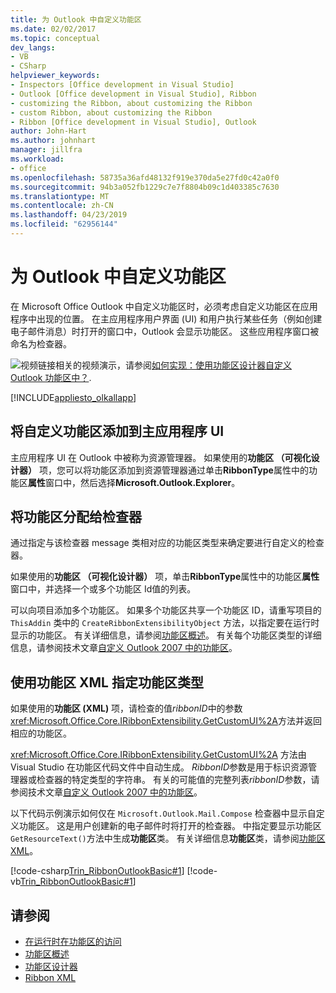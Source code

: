 ```yaml
---
title: 为 Outlook 中自定义功能区
ms.date: 02/02/2017
ms.topic: conceptual
dev_langs:
- VB
- CSharp
helpviewer_keywords:
- Inspectors [Office development in Visual Studio]
- Outlook [Office development in Visual Studio], Ribbon
- customizing the Ribbon, about customizing the Ribbon
- custom Ribbon, about customizing the Ribbon
- Ribbon [Office development in Visual Studio], Outlook
author: John-Hart
ms.author: johnhart
manager: jillfra
ms.workload:
- office
ms.openlocfilehash: 58735a36afd48132f919e370da5e27fd0c42a0f0
ms.sourcegitcommit: 94b3a052fb1229c7e7f8804b09c1d403385c7630
ms.translationtype: MT
ms.contentlocale: zh-CN
ms.lasthandoff: 04/23/2019
ms.locfileid: "62956144"
---
```

# <a name="customize-a-ribbon-for-outlook"></a>为 Outlook 中自定义功能区
  在 Microsoft Office Outlook 中自定义功能区时，必须考虑自定义功能区在应用程序中出现的位置。 在主应用程序用户界面 (UI) 和用户执行某些任务（例如创建电子邮件消息）时打开的窗口中，Outlook 会显示功能区。 这些应用程序窗口被命名为检查器。

 ![视频链接](../vsto/media/playvideo.gif "链接至视频")相关的视频演示，请参阅[如何实现：使用功能区设计器自定义 Outlook 功能区中？](http://go.microsoft.com/fwlink/?LinkID=130312).

 [!INCLUDE[appliesto_olkallapp](../vsto/includes/appliesto-olkallapp-md.md)]

## <a name="add-a-custom-ribbon-to-the-main-application-ui"></a>将自定义功能区添加到主应用程序 UI
 主应用程序 UI 在 Outlook 中被称为资源管理器。 如果使用的**功能区 （可视化设计器）** 项，您可以将功能区添加到资源管理器通过单击**RibbonType**属性中的功能区**属性**窗口中，然后选择**Microsoft.Outlook.Explorer**。

## <a name="assign-a-ribbon-to-an-inspector"></a>将功能区分配给检查器
 通过指定与该检查器 message 类相对应的功能区类型来确定要进行自定义的检查器。

 如果使用的**功能区 （可视化设计器）** 项，单击**RibbonType**属性中的功能区**属性**窗口中，并选择一个或多个功能区 Id值的列表。

 可以向项目添加多个功能区。 如果多个功能区共享一个功能区 ID，请重写项目的 `ThisAddin` 类中的 `CreateRibbonExtensibilityObject` 方法，以指定要在运行时显示的功能区。 有关详细信息，请参阅[功能区概述](../vsto/ribbon-overview.md)。 有关每个功能区类型的详细信息，请参阅技术文章[自定义 Outlook 2007 中的功能区](/previous-versions/office/developer/office-2007/bb226712(v=office.12))。

## <a name="specify-the-ribbon-type-by-using-ribbon-xml"></a>使用功能区 XML 指定功能区类型
 如果使用的**功能区 (XML)** 项，请检查的值*ribbonID*中的参数<xref:Microsoft.Office.Core.IRibbonExtensibility.GetCustomUI%2A>方法并返回相应的功能区。

 <xref:Microsoft.Office.Core.IRibbonExtensibility.GetCustomUI%2A> 方法由 Visual Studio 在功能区代码文件中自动生成。 *RibbonID*参数是用于标识资源管理器或检查器的特定类型的字符串。 有关的可能值的完整列表*ribbonID*参数，请参阅技术文章[自定义 Outlook 2007 中的功能区](/previous-versions/office/developer/office-2007/bb226712(v=office.12))。

 以下代码示例演示如何仅在 `Microsoft.Outlook.Mail.Compose` 检查器中显示自定义功能区。 这是用户创建新的电子邮件时将打开的检查器。 中指定要显示功能区`GetResourceText()`方法中生成**功能区**类。 有关详细信息**功能区**类，请参阅[功能区 XML](../vsto/ribbon-xml.md)。

 [!code-csharp[Trin_RibbonOutlookBasic#1](../vsto/codesnippet/CSharp/Trin_RibbonOutlookBasic/Ribbon1.cs#1)]
 [!code-vb[Trin_RibbonOutlookBasic#1](../vsto/codesnippet/VisualBasic/Trin_RibbonOutlookBasic/Ribbon1.vb#1)]

## <a name="see-also"></a>请参阅
- [在运行时在功能区的访问](../vsto/accessing-the-ribbon-at-run-time.md)
- [功能区概述](../vsto/ribbon-overview.md)
- [功能区设计器](../vsto/ribbon-designer.md)
- [Ribbon XML](../vsto/ribbon-xml.md)
